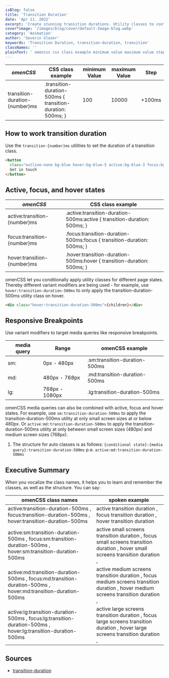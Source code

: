 ```yaml
---
isBlog: false
title: 'Transition Duration'
date: 'Apr 11. 2022'
excerpt: 'Create stunning transition durations. Utility classes to control the transition duration.'
cover*image: '/images/blog/cover/default-Image-blog.webp'
category: 'Animation'
author: 'Severin Glaser'
keywords: 'Transition Duration, transition-duration, transition'
classNames: ''
plainText: ' omencss css class example minimum value maximum value step transition-duration number ms transition-duration-500ms transition-duration: 500ms; 100 10000 +100ms how to work transition duration use the `transition number ms` utilities to set the duration of a transition class  active focus and hover states omencss css class example active:transition number ms active :transition-duration-500ms:active transition-duration: 500ms; focus:transition number ms focus :transition-duration-500ms:focus transition-duration: 500ms; hover:transition number ms hover :transition-duration-500ms:hover transition-duration: 500ms; omencss let you conditionally apply utility classes for different page states thereby different variant modifiers are being used for example use `hover:transition-duration-500ms` to only apply the transition-duration-500ms utility class on hover  responsive breakpoints use variant modifiers to target media queries like responsive breakpoints media query range omencss example sm: 0px 480px sm:transition-duration-500ms md: 480px 768px md:transition-duration-500ms lg: 768px 1080px lg:transition-duration-500ms omencss media queries can also be combined with active focus and hover states for example use `sm:transition-duration-500ms` to apply the transition-duration-500ms utility at only small screen sizes at or below 480px or `active:md:transition-duration-500ms` to apply the transition-duration-500ms utility at only between small screen sizes 480px and medium screen sizes 768px 1 the structure for auto classes is as follows: ` conditional state : media query :transition-duration-500ms` p e `active:md:transition-duration-500ms` executive summary when you vocalize the class names it helps you to learn and remember the classes as well as the structure you can say: omencss class names spoken example active:transition-duration-500ms focus:transition-duration-500ms hover:transition-duration-500ms active transition duration focus transition duration hover transition duration active:sm:transition-duration-500ms focus:sm:transition-duration-500ms hover:sm:transition-duration-500ms active small screens transition duration focus small screens transition duration hover small screens transition duration active:md:transition-duration-500ms focus:md:transition-duration-500ms hover:md:transition-duration-500ms active medium screens transition duration focus medium screens transition duration hover medium screens transition duration active:lg:transition-duration-500ms focus:lg:transition-duration-500ms hover:lg:transition-duration-500ms active large screens transition duration focus large screens transition duration hover large screens transition duration sources transition-duration https: developer mozilla org en-us docs web css transition-duration '
---
```


| _omenCSS_                      | CSS class example                                          | minimum Value | maximum Value | Step   |
| ------------------------------ | ---------------------------------------------------------- | ------------- | ------------- | ------ |
| transition-duration-{number}ms | .transition-duration-500ms { transition-duration: 500ms; } | 100           | 10000         | +100ms |

## How to work transition duration

Use the `transition-{number}ms` utilities to set the duration of a transition class.

```html
<button
  class="outline-none bg-blue hover:bg-blue-5 active:bg-blue-3 focus:bg-blue-7 py-20px px-40px text-white text-15px font-900 rounded-50px transition-all transition-duration-500ms">
  Get in touch
</button>
```

## Active, focus, and hover states

| _omenCSS_                    | CSS class example                                                         |
| ---------------------------- | ------------------------------------------------------------------------- |
| active:transition-{number}ms | .active\:transition-duration-500ms:active { transition-duration: 500ms; } |
| focus:transition-{number}ms  | .focus\:transition-duration-500ms:focus { transition-duration: 500ms; }   |
| hover:transition-{number}ms  | .hover\:transition-duration-500ms:hover { transition-duration: 500ms; }   |

omenCSS let you conditionally apply utility classes for different page states. Thereby different variant modifiers are being used - for example, use `hover:transition-duration-500ms` to only apply the transition-duration-500ms utility class on hover.

```html
<div class="hover:transition-duration-500ms">{children}</div>
```

## Responsive Breakpoints

Use variant modifiers to target media queries like responsive breakpoints.

| media query | Range          | omenCSS example               |
| ----------- | -------------- | ----------------------------- |
| sm:         | 0px - 480px    | .sm:transition-duration-500ms |
| md:         | 480px - 768px  | .md:transition-duration-500ms |
| lg:         | 768px - 1080px | .lg:transition-duration-500ms |

omenCSS media queries can also be combined with active, focus and hover states. For example, use `sm:transition-duration-500ms` to apply the transition-duration-500ms utility at only small screen sizes at or below 480px. Or `active:md:transition-duration-500ms` to apply the transition-duration-500ms utility at only between small screen sizes (480px) and medium screen sizes (768px).

1. The structure for auto classes is as follows: `{conditional state}:{media query}:transition-duration-500ms` p.e. `active:md:transition-duration-500ms`

## Executive Summary

When you vocalize the class names, it helps you to learn and remember the classes, as well as the structure. You can say:

| omenCSS class names                                                                                           | spoken example                                                                                                                    |
| ------------------------------------------------------------------------------------------------------------- | --------------------------------------------------------------------------------------------------------------------------------- |
| active:transition-duration-500ms , focus:transition-duration-500ms , hover:transition-duration-500ms          | active transition duration , focus transition duration , hover transition duration                                                |
| active:sm:transition-duration-500ms , focus:sm:transition-duration-500ms , hover:sm:transition-duration-500ms | active small screens transition duration , focus small screens transition duration , hover small screens transition duration ,    |
| active:md:transition-duration-500ms , focus:md:transition-duration-500ms , hover:md:transition-duration-500ms | active medium screens transition duration , focus medium screens transition duration , hover medium screens transition duration , |
| active:lg:transition-duration-500ms , focus:lg:transition-duration-500ms , hover:lg:transition-duration-500ms | active large screens transition duration , focus large screens transition duration , hover large screens transition duration ,    |

## Sources

- [transition-duration](https://developer.mozilla.org/en-US/docs/Web/CSS/transition-duration)
